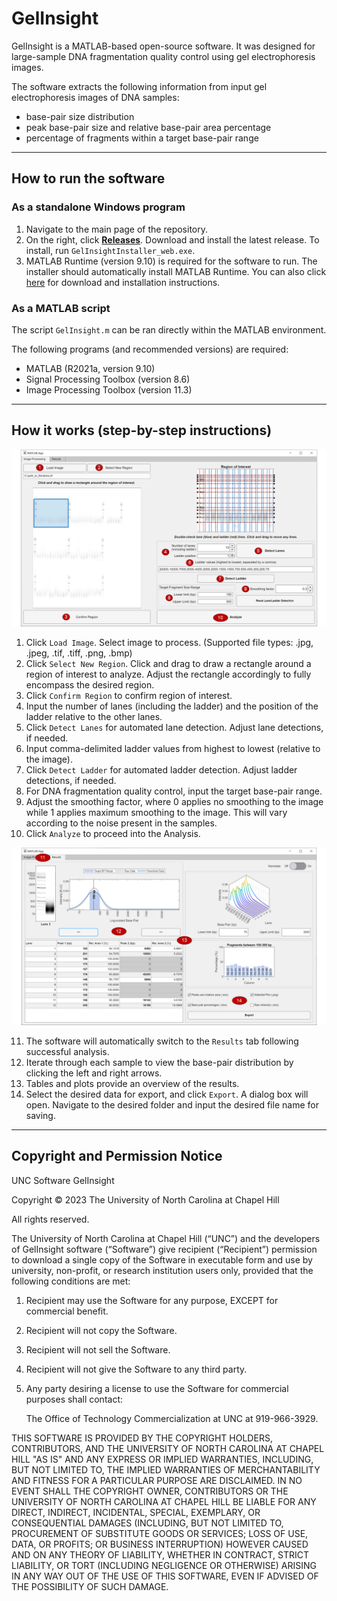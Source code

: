 # GelInsight
GelInsight is a MATLAB-based open-source software. It was designed for large-sample DNA fragmentation quality control using gel electrophoresis images. 

The software extracts the following information from input gel electrophoresis images of DNA samples:
  - base-pair size distribution
  - peak base-pair size and relative base-pair area percentage
  - percentage of fragments within a target base-pair range

---
## How to run the software 
### As a standalone Windows program
  1. Navigate to the main page of the repository.
  2. On the right, click [**Releases**](https://github.com/kjbautista/gelinsight/releases). Download and install the latest release. To install, run `GelInsightInstaller_web.exe`.
  3. MATLAB Runtime (version 9.10) is required for the software to run. The installer should automatically install MATLAB Runtime. You can also click [here](https://www.mathworks.com/products/compiler/matlab-runtime.html) for download and installation instructions. 


### As a MATLAB script
The script `GelInsight.m` can be ran directly within the MATLAB environment. 

The following programs (and recommended versions) are required:
  - MATLAB (R2021a, version 9.10)
  - Signal Processing Toolbox (version 8.6)
  - Image Processing Toolbox (version 11.3)
---
## How it works (step-by-step instructions)

<p align="center">
  <img src="./img/demo_1.PNG" alt="Software Demo - Image Processing" width="800">
</p> 

  1. Click `Load Image`. Select image to process. (Supported file types: .jpg, .jpeg, .tif, .tiff, .png, .bmp)
  2. Click `Select New Region`. Click and drag to draw a rectangle around a region of interest to analyze. Adjust the rectangle accordingly to fully encompass the desired region.
  3. Click `Confirm Region` to confirm region of interest.
  4. Input the number of lanes (including the ladder) and the position of the ladder relative to the other lanes.
  5. Click `Detect Lanes` for automated lane detection. Adjust lane detections, if needed.
  6. Input comma-delimited ladder values from highest to lowest (relative to the image).
  7. Click `Detect Ladder` for automated ladder detection. Adjust ladder detections, if needed.
  8. For DNA fragmentation quality control, input the target base-pair range.
  9. Adjust the smoothing factor, where 0 applies no smoothing to the image while 1 applies maximum smoothing to the image. This will vary according to the noise present in the samples.
  10. Click `Analyze` to proceed into the Analysis.
<p align="center">
  <img src="./img/demo_2.PNG" alt="Software Demo - Results" width="800">
</p> 

  11. The software will automatically switch to the `Results` tab following successful analysis.
  12. Iterate through each sample to view the base-pair distribution by clicking the left and right arrows.
  13. Tables and plots provide an overview of the results.
  14. Select the desired data for export, and click `Export`. A dialog box will open. Navigate to the desired folder and input the desired file name for saving. 

---
## Copyright and Permission Notice

UNC Software GelInsight

Copyright © 2023 The University of North Carolina at Chapel Hill

All rights reserved.

The University of North Carolina at Chapel Hill (“UNC”) and the developers of GelInsight software (“Software”) give recipient (“Recipient”) permission to download a single copy of the Software in executable form and use by university, non-profit, or research institution users only, provided that the following conditions are met:
  1) Recipient may use the Software for any purpose, EXCEPT for commercial benefit.
  2) Recipient will not copy the Software.
  3) Recipient will not sell the Software.
  4) Recipient will not give the Software to any third party.
  5) Any party desiring a license to use the Software for commercial purposes shall contact:

     The Office of Technology Commercialization at UNC at 919-966-3929.

THIS SOFTWARE IS PROVIDED BY THE COPYRIGHT HOLDERS, CONTRIBUTORS, AND THE UNIVERSITY OF NORTH CAROLINA AT CHAPEL HILL "AS IS" AND ANY EXPRESS OR IMPLIED WARRANTIES, INCLUDING, BUT NOT LIMITED TO, THE IMPLIED WARRANTIES OF MERCHANTABILITY AND FITNESS FOR A PARTICULAR PURPOSE ARE DISCLAIMED. IN NO EVENT SHALL THE COPYRIGHT OWNER, CONTRIBUTORS OR THE UNIVERSITY OF NORTH CAROLINA AT CHAPEL HILL BE LIABLE FOR ANY DIRECT, INDIRECT, INCIDENTAL, SPECIAL, EXEMPLARY, OR CONSEQUENTIAL DAMAGES (INCLUDING, BUT NOT LIMITED TO, PROCUREMENT OF SUBSTITUTE GOODS OR SERVICES; LOSS OF USE, DATA, OR PROFITS; OR BUSINESS INTERRUPTION) HOWEVER CAUSED AND ON ANY THEORY OF LIABILITY, WHETHER IN CONTRACT, STRICT LIABILITY, OR TORT (INCLUDING NEGLIGENCE OR OTHERWISE) ARISING IN ANY WAY OUT OF THE USE OF THIS SOFTWARE, EVEN IF ADVISED OF THE POSSIBILITY OF SUCH DAMAGE.


